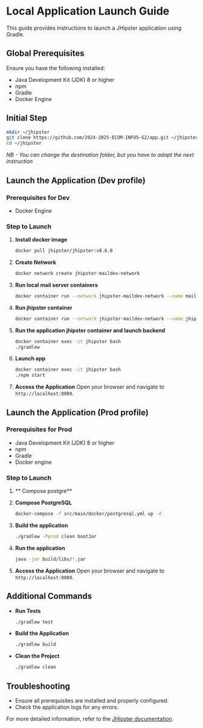 # Local Application Launch Guide

This guide provides instructions to launch a JHipster application using Gradle.

## Global Prerequisites

Ensure you have the following installed:
- Java Development Kit (JDK) 8 or higher
- npm
- Gradle
- Docker Engine

## Initial Step

```sh
mkdir ~/jhipster
git clone https://github.com/2024-2025-ECOM-INFO5-G2/app.git ~/jhipster
cd ~/jhipster
```

*NB - You can change the destination folder, but you have to adapt the next instruction*

## Launch the Application (Dev profile)

### Prerequisites for Dev 

- Docker Engine

### Step to Launch

1. **Install docker image**
    ```sh
    docker pull jhipster/jhipster:v8.6.0
    ```

2. **Create Network**
    ```sh
    docker network create jhipster-maildev-network
    ```

3. **Run local mail server containers**
    ```sh
    docker container run --network jhipster-maildev-network --name maildev -d -p 1080:80 -p 25:25 djfarrelly/maildev
    ```

4. **Run jhipster container**
    ```sh
    docker container run --network jhipster-maildev-network --name jhipster -v ~/jhipster:/home/jhipster/app -v ~/.m2:/home/jhipster/.m2 -p 8080:8080 -p 9000:9000 -p 3001:3001 -d -t jhipster/jhipster:v8.6.0
    ```

5. **Run the application jhipster container and launch backend**
    ```sh
    docker container exec -it jhipster bash
    ./gradlew
    ```

6. **Launch app**
    ```sh
    docker container exec -it jhipster bash
    ./npm start
    ```

7. **Access the Application**
    Open your browser and navigate to `http://localhost:8080`.

## Launch the Application (Prod profile)

### Prerequisites for Prod

- Java Development Kit (JDK) 8 or higher
- npm
- Gradle
- Docker engine

### Step to Launch

1. ** Compose postgre**

1. **Compose PostgreSQL**
    ```sh
    docker-compose -f src/main/docker/postgresql.yml up -d
    ```

2. **Build the application**
    ```sh
    ./gradlew -Pprod clean bootJar
    ```

1. **Run the application**
    ```sh
    java -jar build/libs/*.jar
    ```

3. **Access the Application**
    Open your browser and navigate to `http://localhost:8080`.

## Additional Commands

- **Run Tests**
  ```sh
  ./gradlew test
  ```

- **Build the Application**
  ```sh
  ./gradlew build
  ```

- **Clean the Project**
  ```sh
  ./gradlew clean
  ```

## Troubleshooting

- Ensure all prerequisites are installed and properly configured.
- Check the application logs for any errors.

For more detailed information, refer to the [JHipster documentation](https://www.jhipster.tech/documentation-archive/).
